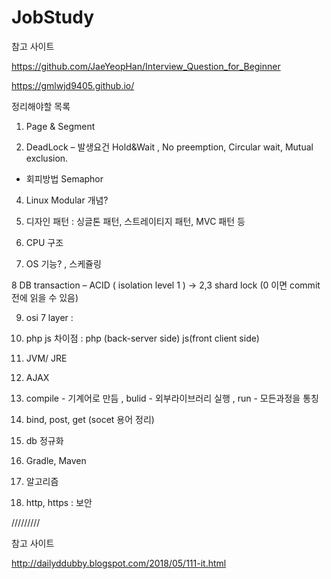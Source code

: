 # JobStudy


참고 사이트

https://github.com/JaeYeopHan/Interview_Question_for_Beginner



https://gmlwjd9405.github.io/

정리해야할 목록

1.  Page & Segment

2.  DeadLock – 발생요건 Hold&Wait , No preemption, Circular wait, Mutual exclusion.
-  회피방법 Semaphor


4. Linux Modular 개념?

5. 디자인 패턴 : 싱글톤 패턴, 스트레이티지 패턴, MVC 패턴 등

6. CPU 구조

7. OS 기능? , 스케쥴링

8 DB transaction – ACID ( isolation level 1 ) → 2,3 shard lock (0 이면 commit전에 읽을 수 있음)

9. osi 7 layer :  

10. php js 차이점  : php (back-server side) js(front client side)


13. JVM/ JRE

14.  AJAX  

15.  compile - 기계어로 만듬 , bulid - 외부라이브러리 실행 , run - 모든과정을 통칭 

16.   bind, post, get (socet 용어 정리)

18.  db 정규화

19.  Gradle, Maven

20. 알고리즘
21.  http, https : 보안


/////////



참고 사이트



http://dailyddubby.blogspot.com/2018/05/111-it.html


